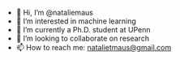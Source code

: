 - 👋 Hi, I’m @nataliemaus
- 👀 I’m interested in machine learning
- 🌱 I’m currently a Ph.D. student at UPenn
- 💞️ I’m looking to collaborate on research
- 📫 How to reach me: natalietmaus@gmail.com

<!---
nataliemaus/nataliemaus is a ✨ special ✨ repository because its `README.md` (this file) appears on your GitHub profile.
You can click the Preview link to take a look at your changes.
--->

